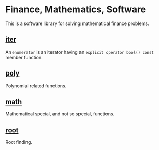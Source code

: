 # Finance, Mathematics, Software

This is a software library for solving mathematical finance problems.

## [iter](iter/README.md)
An `enumerator` is an  iterator having an `explicit operator bool() const` member function.

## [poly](poly/README.md)
Polynomial related functions.

## [math](math/README.md)
Mathematical special, and not so special, functions.

## [root](math/README.md)
Root finding.